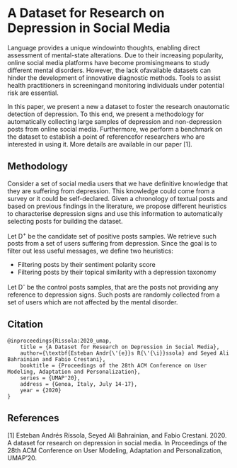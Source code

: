 # A Dataset for Research on Depression in Social Media

Language provides a unique windowinto thoughts, enabling direct assessment of mental-state alterations. Due to their increasing popularity, online social media platforms have become promisingmeans to study different mental disorders. However, the lack ofavailable datasets can hinder the development of innovative diagnostic methods. Tools to assist health practitioners in screeningand monitoring individuals under potential risk are essential.

In this paper, we present a new a dataset to foster the research onautomatic detection of depression. To this end, we present a methodology for automatically collecting large samples of depression and non-depression posts from online social media. Furthermore, we perform a benchmark on the dataset to establish a point of referencefor researchers who are interested in using it. More details are available in our paper [1].

## Methodology
Consider a set of social media users that we have definitive knowledge that they are suffering from depression. This knowledge could come from a survey or it could be self-declared. Given a chronology of textual posts and based on previous findings in the literature, we propose different heuristics to characterise depression signs and use this information to automatically selecting posts for building the dataset.

Let D<sup>+</sup> be the candidate set of positive posts samples. We retrieve such posts from a set of users suffering from depression. Since the goal is to filter out less useful messages, we define two heuristics:

* Filtering posts by their sentiment polarity score
* Filtering posts by their topical similarity with a depression taxonomy

Let D<sup>-</sup> be the control posts samples, that are the posts not providing any reference to depression signs. Such posts are randomly collected from a set of users which are not affected by the mental disorder.

## Citation
```
@inproceedings{Rissola:2020_umap,
    title = {A Dataset for Research on Depression in Social Media},
    author={\textbf{Esteban Andr{\'{e}}s R{\'{\i}}ssola} and Seyed Ali Bahrainian and Fabio Crestani},
    booktitle = {Proceedings of the 28th ACM Conference on User Modeling, Adaptation and Personalization},
    series = {UMAP'20},
    address = {Genoa, Italy, July 14-17},
    year = {2020}
}
```

## References
[1] Esteban Andrés Ríssola, Seyed Ali Bahrainian, and Fabio Crestani. 2020. A dataset for research on depression in social media. In Proceedings of the 28th ACM Conference on User Modeling, Adaptation and Personalization, UMAP’20.